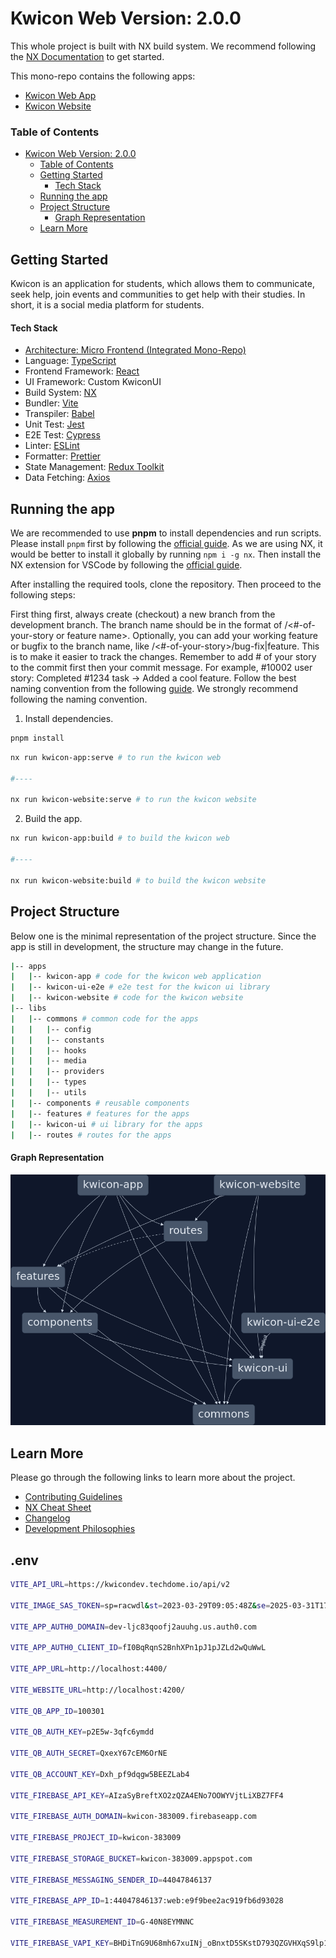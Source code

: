 # Kwicon Web Version: 2.0.0

This whole project is built with NX build system. We recommend following the [NX Documentation](https://nx.dev/react/getting-started/intro) to get started.

This mono-repo contains the following apps:

- [Kwicon Web App](./apps/kwicon-app/)
- [Kwicon Website](./apps/kwicon-website/)

### Table of Contents

- [Kwicon Web Version: 2.0.0](#kwicon-web-version-200)
  - [Table of Contents](#table-of-contents)
  - [Getting Started](#getting-started)
    - [Tech Stack](#tech-stack)
  - [Running the app](#running-the-app)
  - [Project Structure](#project-structure)
    - [Graph Representation](#graph-representation)
  - [Learn More](#learn-more)

## Getting Started

Kwicon is an application for students, which allows them to communicate, seek help, join events and communities to get help with their studies. In short, it is a social media platform for students.

#### Tech Stack

- [Architecture: Micro Frontend (Integrated Mono-Repo)](https://martinfowler.com/articles/micro-frontends.html)
- Language: [TypeScript](https://www.typescriptlang.org/)
- Frontend Framework: [React](https://reactjs.org/)
- UI Framework: Custom KwiconUI
- Build System: [NX](https://nx.dev/)
- Bundler: [Vite](https://vitejs.dev/)
- Transpiler: [Babel](https://babeljs.io/)
- Unit Test: [Jest](https://jestjs.io/)
- E2E Test: [Cypress](https://www.cypress.io/)
- Linter: [ESLint](https://eslint.org/)
- Formatter: [Prettier](https://prettier.io/)
- State Management: [Redux Toolkit](https://redux-toolkit.js.org/)
- Data Fetching: [Axios](https://axios-http.com/)

## Running the app

We are recommended to use **pnpm** to install dependencies and run scripts. Please install `pnpm` first by following the [official guide](https://pnpm.io/installation). As we are using NX, it would be better to install it globally by running `npm i -g nx`. Then install the NX extension for VSCode by following the [official guide](https://pnpm.io/installation).

After installing the required tools, clone the repository. Then proceed to the following steps:

First thing first, always create (checkout) a new branch from the development branch. The branch name should be in the format of <your-name>/<#-of-your-story or feature name>. Optionally, you can add your working feature or bugfix to the branch name, like <your-name>/<#-of-your-story>/bug-fix|feature. This is to make it easier to track the changes. Remember to add # of your story to the commit first then your commit message. For example, #10002 user story: Completed #1234 task -> Added a cool feature. Follow the best naming convention from the following [guide](https://www.conventionalcommits.org/en/v1.0.0/). We strongly recommend following the naming convention.

1. Install dependencies.

```bash
pnpm install
```

```bash
nx run kwicon-app:serve # to run the kwicon web

#----

nx run kwicon-website:serve # to run the kwicon website
```

2. Build the app.

```bash
nx run kwicon-app:build # to build the kwicon web

#----

nx run kwicon-website:build # to build the kwicon website
```

## Project Structure

Below one is the minimal representation of the project structure. Since the app is still in development, the structure may change in the future.

```bash
|-- apps
|   |-- kwicon-app # code for the kwicon web application
|   |-- kwicon-ui-e2e # e2e test for the kwicon ui library
|   |-- kwicon-website # code for the kwicon website
|-- libs
|   |-- commons # common code for the apps
|   |   |-- config
|   |   |-- constants
|   |   |-- hooks
|   |   |-- media
|   |   |-- providers
|   |   |-- types
|   |   |-- utils
|   |-- components # reusable components
|   |-- features # features for the apps
|   |-- kwicon-ui # ui library for the apps
|   |-- routes # routes for the apps

```

#### Graph Representation

![Graph Representation](./docs/kwicon-project-graph.png)

## Learn More

Please go through the following links to learn more about the project.

- [Contributing Guidelines](./docs/CONTRIBUTING.md)
- [NX Cheat Sheet](./docs/NX_CHEATSHEET.md)
- [Changelog](./docs/CHANGELOG.md)
- [Development Philosophies](./docs/DEVELOPMENT_PHILOSOPHIES.md)

## .env

```bash
VITE_API_URL=https://kwicondev.techdome.io/api/v2

VITE_IMAGE_SAS_TOKEN=sp=racwdl&st=2023-03-29T09:05:48Z&se=2025-03-31T17:05:48Z&sv=2021-12-02&sr=c&sig=5S0P07dn1dmpyqLUIWWrOOqshOgf7IHtEL%2B212hCsFA%3D

VITE_APP_AUTH0_DOMAIN=dev-ljc83qoofj2auuhg.us.auth0.com

VITE_APP_AUTH0_CLIENT_ID=fI0BqRqnS2BnhXPn1pJ1pJZLd2wQuWwL

VITE_APP_URL=http://localhost:4400/

VITE_WEBSITE_URL=http://localhost:4200/

VITE_QB_APP_ID=100301

VITE_QB_AUTH_KEY=p2E5w-3qfc6ymdd

VITE_QB_AUTH_SECRET=QxexY67cEM6OrNE

VITE_QB_ACCOUNT_KEY=Dxh_pf9dqgw5BEEZLab4

VITE_FIREBASE_API_KEY=AIzaSyBreftXO2zQZA4ENo7OOWYVjtLiXBZ7FF4

VITE_FIREBASE_AUTH_DOMAIN=kwicon-383009.firebaseapp.com

VITE_FIREBASE_PROJECT_ID=kwicon-383009

VITE_FIREBASE_STORAGE_BUCKET=kwicon-383009.appspot.com

VITE_FIREBASE_MESSAGING_SENDER_ID=44047846137

VITE_FIREBASE_APP_ID=1:44047846137:web:e9f9bee2ac919fb6d93028

VITE_FIREBASE_MEASUREMENT_ID=G-40N8EYMNNC

VITE_FIREBASE_VAPI_KEY=BHDiTnG9U68mh67xuINj_oBnxtD5SKstD793QZGVHXqS9lp1_GsoZUsYirIoivHZlEuRSGfFNDyOjs3Bk82iZyA
```